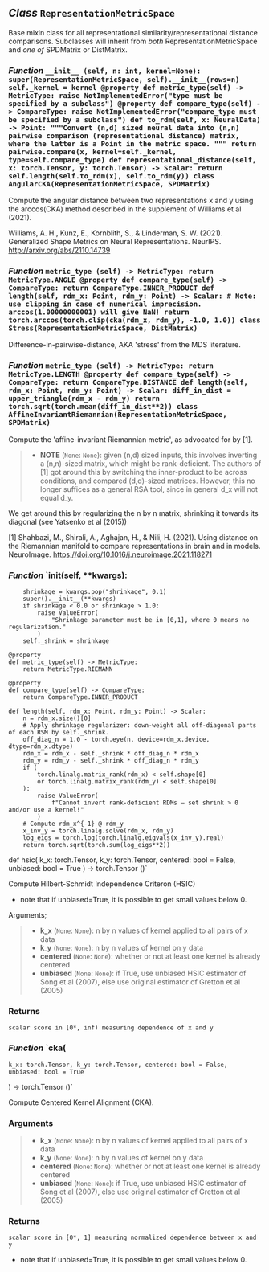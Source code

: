 ## *Class* `RepresentationMetricSpace`


Base mixin class for all representational similarity/representational distance comparisons. Subclasses will inherit from *both* RepresentationMetricSpace and *one of* SPDMatrix or DistMatrix.



### *Function* `__init__ (self, n: int, kernel=None): super(RepresentationMetricSpace, self).__init__(rows=n) self._kernel = kernel @property def metric_type(self) -> MetricType: raise NotImplementedError("type must be specified by a subclass") @property def compare_type(self) -> CompareType: raise NotImplementedError("compare_type must be specified by a subclass") def to_rdm(self, x: NeuralData) -> Point: """Convert (n,d) sized neural data into (n,n) pairwise comparison (representational distance) matrix, where the latter is a Point in the metric space. """ return pairwise.compare(x, kernel=self._kernel, type=self.compare_type) def representational_distance(self, x: torch.Tensor, y: torch.Tensor) -> Scalar: return self.length(self.to_rdm(x), self.to_rdm(y)) class AngularCKA(RepresentationMetricSpace, SPDMatrix)`


Compute the angular distance between two representations x and y using the arccos(CKA) method described in the supplement of Williams et al (2021).

Williams, A. H., Kunz, E., Kornblith, S., & Linderman, S. W. (2021). Generalized Shape Metrics on Neural Representations. NeurIPS. http://arxiv.org/abs/2110.14739



### *Function* `metric_type (self) -> MetricType: return MetricType.ANGLE @property def compare_type(self) -> CompareType: return CompareType.INNER_PRODUCT def length(self, rdm_x: Point, rdm_y: Point) -> Scalar: # Note: use clipping in case of numerical imprecision. arccos(1.00000000001) will give NaN! return torch.arccos(torch.clip(cka(rdm_x, rdm_y), -1.0, 1.0)) class Stress(RepresentationMetricSpace, DistMatrix)`


Difference-in-pairwise-distance, AKA 'stress' from the MDS literature.



### *Function* `metric_type (self) -> MetricType: return MetricType.LENGTH @property def compare_type(self) -> CompareType: return CompareType.DISTANCE def length(self, rdm_x: Point, rdm_y: Point) -> Scalar: diff_in_dist = upper_triangle(rdm_x - rdm_y) return torch.sqrt(torch.mean(diff_in_dist**2)) class AffineInvariantRiemannian(RepresentationMetricSpace, SPDMatrix)`


Compute the 'affine-invariant Riemannian metric', as advocated for by [1].

> - **NOTE** (`None`: `None`): given (n,d) sized inputs, this involves inverting a (n,n)-sized matrix, which might be rank-deficient. The authors of [1] got around this by switching the inner-product to be across conditions, and compared (d,d)-sized matrices. However, this no longer suffices as a general RSA tool, since in general d_x will not equal d_y.

We get around this by regularizing the n by n matrix, shrinking it towards its diagonal (see Yatsenko et al (2015))

[1] Shahbazi, M., Shirali, A., Aghajan, H., & Nili, H. (2021). Using distance on the Riemannian manifold to compare representations in brain and in models. NeuroImage. https://doi.org/10.1016/j.neuroimage.2021.118271


### *Function* `__init__(self, **kwargs):
        shrinkage = kwargs.pop("shrinkage", 0.1)
        super().__init__(**kwargs)
        if shrinkage < 0.0 or shrinkage > 1.0:
            raise ValueError(
                "Shrinkage parameter must be in [0,1], where 0 means no regularization."
            )
        self._shrink = shrinkage

    @property
    def metric_type(self) -> MetricType:
        return MetricType.RIEMANN

    @property
    def compare_type(self) -> CompareType:
        return CompareType.INNER_PRODUCT

    def length(self, rdm_x: Point, rdm_y: Point) -> Scalar:
        n = rdm_x.size()[0]
        # Apply shrinkage regularizer: down-weight all off-diagonal parts of each RSM by self._shrink.
        off_diag_n = 1.0 - torch.eye(n, device=rdm_x.device, dtype=rdm_x.dtype)
        rdm_x = rdm_x - self._shrink * off_diag_n * rdm_x
        rdm_y = rdm_y - self._shrink * off_diag_n * rdm_y
        if (
            torch.linalg.matrix_rank(rdm_x) < self.shape[0]
            or torch.linalg.matrix_rank(rdm_y) < self.shape[0]
        ):
            raise ValueError(
                f"Cannot invert rank-deficient RDMs – set shrink > 0 and/or use a kernel!"
            )
        # Compute rdm_x^{-1} @ rdm_y
        x_inv_y = torch.linalg.solve(rdm_x, rdm_y)
        log_eigs = torch.log(torch.linalg.eigvals(x_inv_y).real)
        return torch.sqrt(torch.sum(log_eigs**2))


def hsic(
    k_x: torch.Tensor, k_y: torch.Tensor, centered: bool = False, unbiased: bool = True
) -> torch.Tensor ()`


Compute Hilbert-Schmidt Independence Criteron (HSIC)

* note that if unbiased=True, it is possible to get small values below 0.

Arguments;
> - **k_x** (`None`: `None`): n by n values of kernel applied to all pairs of x data
> - **k_y** (`None`: `None`): n by n values of kernel on y data
> - **centered** (`None`: `None`): whether or not at least one kernel is already centered
> - **unbiased** (`None`: `None`): if True, use unbiased HSIC estimator of Song et al (2007),
        else use original estimator of Gretton et al (2005)

### Returns
    scalar score in [0*, inf) measuring dependence of x and y



### *Function* `cka(
    k_x: torch.Tensor, k_y: torch.Tensor, centered: bool = False, unbiased: bool = True
) -> torch.Tensor ()`


Compute Centered Kernel Alignment (CKA).

### Arguments
> - **k_x** (`None`: `None`): n by n values of kernel applied to all pairs of x data
> - **k_y** (`None`: `None`): n by n values of kernel on y data
> - **centered** (`None`: `None`): whether or not at least one kernel is already centered
> - **unbiased** (`None`: `None`): if True, use unbiased HSIC estimator of Song et al (2007),
        else use original estimator of Gretton et al (2005)
### Returns
    scalar score in [0*, 1] measuring normalized dependence between x and y

* note that if unbiased=True, it is possible to get small values below 0.
